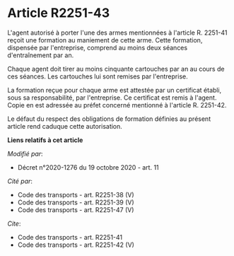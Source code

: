 # Article R2251-43

L'agent autorisé à porter l'une des armes mentionnées à l'article R. 2251-41 reçoit une formation au maniement de cette arme.
Cette formation, dispensée par l'entreprise, comprend au moins deux séances d'entraînement par an.

Chaque agent doit tirer au moins cinquante cartouches par an au cours de ces séances. Les cartouches lui sont remises par
l'entreprise.

La formation reçue pour chaque arme est attestée par un certificat établi, sous sa responsabilité, par l'entreprise. Ce
certificat est remis à l'agent. Copie en est adressée au préfet concerné mentionné à l'article R. 2251-42.

Le défaut du respect des obligations de formation définies au présent article rend caduque cette autorisation.

**Liens relatifs à cet article**

_Modifié par_:

  - Décret n°2020-1276 du 19 octobre 2020 - art. 11

_Cité par_:

  - Code des transports - art. R2251-38 (V)
  - Code des transports - art. R2251-39 (V)
  - Code des transports - art. R2251-47 (V)

_Cite_:

  - Code des transports - art. R2251-41
  - Code des transports - art. R2251-42 (V)
